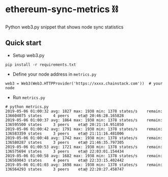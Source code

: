 # ethereum-sync-metrics ⛓
Python web3.py snippet that shows node sync statistics

## Quick start
   - Setup web3.py
   ```
   pip install -r requirements.txt
   ```
   
   - Define your node address in `metrics.py`
   ```
   web3 = Web3(Web3.HTTPProvider('https://xxxx.chainstack.com'))  # your node
   ```
   
  - Run `metrics.py`
  ```
  # python metrics.py
  2019-05-06 01:00:32 avg: 1827 max: 1938 min: 1378 states/s 	remain: 136604075 states	 4 peers 	eta@ 20:46:28.165828
  2019-05-06 01:00:37 avg: 1864 max: 1938 min: 1378 states/s 	remain: 136595500 states	 3 peers 	eta@ 20:21:14.951050
  2019-05-06 01:00:42 avg: 1791 max: 1938 min: 1378 states/s 	remain: 136583359 states	 3 peers 	eta@ 21:11:16.481006
  2019-05-06 01:00:48 avg: 1742 max: 1938 min: 1378 states/s 	remain: 136580287 states	 3 peers 	eta@ 21:46:35.797305
  2019-05-06 01:00:53 avg: 1721 max: 1938 min: 1378 states/s 	remain: 136575694 states	 3 peers 	eta@ 22:03:01.154434
  2019-05-06 01:00:58 avg: 1682 max: 1938 min: 1378 states/s 	remain: 136569043 states	 4 peers 	eta@ 22:33:15.402442
  2019-05-06 01:01:03 avg: 1698 max: 1938 min: 1378 states/s 	remain: 136564293 states	 3 peers 	eta@ 22:20:27.458747
  ```
